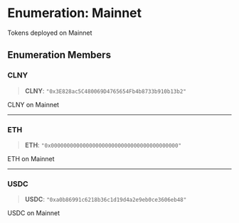 # Enumeration: Mainnet

Tokens deployed on Mainnet

## Enumeration Members

### CLNY

> **CLNY**: `"0x3E828ac5C480069D4765654Fb4b8733b910b13b2"`

CLNY on Mainnet

***

### ETH

> **ETH**: `"0x0000000000000000000000000000000000000000"`

ETH on Mainnet

***

### USDC

> **USDC**: `"0xa0b86991c6218b36c1d19d4a2e9eb0ce3606eb48"`

USDC on Mainnet

